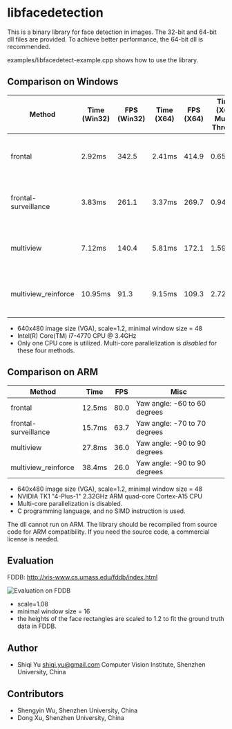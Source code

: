 # libfacedetection

This is a binary library for face detection in images. 
The 32-bit and 64-bit dll files are provided.
To achieve better performance, the 64-bit dll is recommended.

examples/libfacedetect-example.cpp shows how to use the library.

Comparison on Windows
-------------

| Method             | Time<br>(Win32) | FPS<br>(Win32) |Time<br>(X64)   | FPS<br>(X64)  |Time<br>(X64,<br>Multi-Thread) | FPS<br>(X64,<br>Multi-Thread) | Misc   |
|--------------------|-------------|------------|------------|-----------|-----------------------|-----------------------|--------|
|frontal             |  2.92ms     | 342.5      | 2.41ms     | 414.9     | 0.652ms     | 1533.1     | Yaw angle: -60 to 60 degrees|
|frontal-surveillance|  3.83ms     | 261.1      | 3.37ms     | 269.7     | 0.944ms     | 1059.8     | Yaw angle: -70 to 70 degrees |
|multiview           |  7.12ms     | 140.4      | 5.81ms     | 172.1     | 1.597ms     |  626.4     | Yaw angle: -90 to 90 degrees |
|multiview_reinforce | 10.95ms     |  91.3      | 9.15ms     | 109.3     | 2.725ms     |  367.0     | Yaw angle: -90 to 90 degrees |

* 640x480 image size (VGA), scale=1.2, minimal window size = 48
* Intel(R) Core(TM) i7-4770 CPU @ 3.4GHz
* Only one CPU core is utilized. Multi-core parallelization is *disabled* for these four methods.


Comparison on ARM
-------------

| Method             | Time   | FPS  | Misc   |
|--------------------|--------|------|--------|
|frontal             |  12.5ms| 80.0 | Yaw angle: -60 to 60 degrees|
|frontal-surveillance|  15.7ms| 63.7 | Yaw angle: -70 to 70 degrees |
|multiview           |  27.8ms| 36.0 | Yaw angle: -90 to 90 degrees |
|multiview_reinforce |  38.4ms| 26.0 | Yaw angle: -90 to 90 degrees |

* 640x480 image size (VGA), scale=1.2, minimal window size = 48
* NVIDIA TK1 "4-Plus-1" 2.32GHz ARM quad-core Cortex-A15 CPU
* Multi-core parallelization is disabled.
* C programming language, and no SIMD instruction is used.

The dll cannot run on ARM. The library should be recompiled from source code for ARM compatibility. If you need the source code, a commercial license is needed.

Evaluation
-------------
FDDB: http://vis-www.cs.umass.edu/fddb/index.html

![Evaluation on FDDB](https://github.com/ShiqiYu/libfacedetection/blob/master/FDDB-results-of-4functions.png "Evaluation on FDDB")

* scale=1.08
* minimal window size = 16
* the heights of the face rectangles are scaled to 1.2 to fit the ground truth data in FDDB.


Author
-------------
* Shiqi Yu <shiqi.yu@gmail.com> Computer Vision Institute, Shenzhen University, China

Contributors
-------------
* Shengyin Wu, Shenzhen University, China
* Dong Xu, Shenzhen University, China
